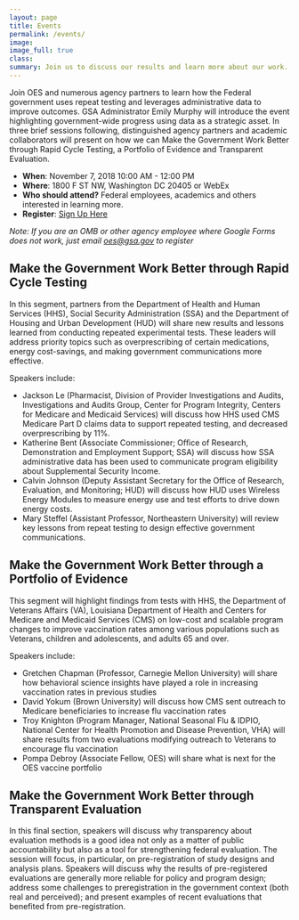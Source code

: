 ```yaml
---
layout: page
title: Events
permalink: /events/
image:
image_full: true
class:
summary: Join us to discuss our results and learn more about our work. 
---
```

Join OES and numerous agency partners to learn how the Federal government uses repeat testing and leverages administrative data to improve outcomes. GSA Administrator Emily Murphy will introduce the event highlighting government-wide progress using data as a strategic asset. In three brief sessions following, distinguished agency partners and academic collaborators will present on how we can Make the Government Work Better through Rapid Cycle Testing, a Portfolio of Evidence and Transparent Evaluation.  

- <b>When</b>: November 7, 2018 10:00 AM - 12:00 PM
- <b>Where</b>: 1800 F ST NW, Washington DC 20405 or WebEx 
- <b>Who should attend?</b> Federal employees, academics and others interested in learning more.
- <b>Register</b>: <a href="https://goo.gl/forms/VhRduCS5BVFScFv92">Sign Up Here </a>

<i>Note: If you are an OMB or other agency employee where Google Forms does not work, just email oes@gsa.gov to register</i>

## Make the Government Work Better through Rapid Cycle Testing

In this segment, partners from the Department of Health and Human Services (HHS), Social Security Administration (SSA) and the Department of Housing and Urban Development (HUD) will share new results and lessons learned from conducting repeated experimental tests. These leaders will address priority topics such as overprescribing of certain medications, energy cost-savings, and making government communications more effective. 

Speakers include: 
- Jackson Le (Pharmacist, Division of Provider Investigations and Audits, Investigations and Audits Group, Center for Program Integrity, Centers for Medicare and Medicaid Services) will discuss how HHS used CMS Medicare Part D claims data to support repeated testing, and decreased overprescribing by 11%.
- Katherine Bent (Associate Commissioner; Office of Research, Demonstration and Employment Support; SSA) will discuss how SSA administrative data has been used to communicate program eligibility about Supplemental Security Income.  
- Calvin Johnson (Deputy Assistant Secretary for the Office of Research, Evaluation, and Monitoring; HUD) will discuss how HUD uses Wireless Energy Modules to measure energy use and test efforts to drive down energy costs. 
- Mary Steffel (Assistant Professor, Northeastern University) will review key lessons from repeat testing to design effective government communications. 

## Make the Government Work Better through a Portfolio of Evidence

This segment will highlight findings from tests with HHS, the Department of Veterans Affairs (VA), Louisiana Department of Health and Centers for Medicare and Medicaid Services (CMS) on low-cost and scalable program changes to improve vaccination rates among various populations such as Veterans, children and adolescents, and adults 65 and over.  

Speakers include: 
- Gretchen Chapman (Professor, Carnegie Mellon University) will share how behavioral science insights have played a role in increasing vaccination rates in previous studies
- David Yokum (Brown University) will discuss how CMS sent outreach to Medicare beneficiaries to increase flu vaccination rates
- Troy Knighton (Program Manager, National Seasonal Flu & IDPIO, National Center for Health Promotion and Disease Prevention, VHA) will share results from two evaluations modifying outreach to Veterans to encourage flu vaccination
- Pompa Debroy (Associate Fellow, OES) will share what is next for the OES vaccine portfolio

## Make the Government Work Better through Transparent Evaluation 

In this final section, speakers will discuss why transparency about evaluation methods is a good idea not only as a matter of public accountability but also as a tool for strengthening federal evaluation. The session will focus, in particular, on pre-registration of study designs and analysis plans. Speakers will discuss why the results of pre-registered evaluations are generally more reliable for policy and program design; address some challenges to preregistration in the government context (both real and perceived); and present examples of recent evaluations that benefited from pre-registration.
